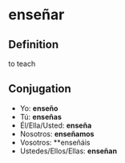 # enseñar

## Definition
to teach

## Conjugation

- Yo: **enseño**
- Tú: **enseñas**
- Él/Ella/Usted: **enseña**
- Nosotros: **enseñamos**
- Vosotros: **enseñáis
- Ustedes/Ellos/Ellas: **enseñan**